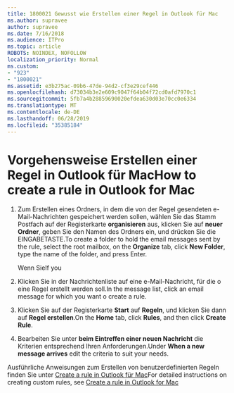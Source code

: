 ```yaml
---
title: 1800021 Gewusst wie Erstellen einer Regel in Outlook für Mac
ms.author: supravee
author: supravee
ms.date: 7/16/2018
ms.audience: ITPro
ms.topic: article
ROBOTS: NOINDEX, NOFOLLOW
localization_priority: Normal
ms.custom:
- "923"
- "1800021"
ms.assetid: e3b275ac-09b6-47de-94d2-cf3e29cef446
ms.openlocfilehash: d73034b3e2e609c9047f64b04f72cd0afd7970c1
ms.sourcegitcommit: 5fb7a4b28859690020efdea630d03e70cc0e6334
ms.translationtype: MT
ms.contentlocale: de-DE
ms.lasthandoff: 06/28/2019
ms.locfileid: "35385184"
---
```

# <a name="how-to-create-a-rule-in-outlook-for-mac"></a><span data-ttu-id="b4e3e-102">Vorgehensweise Erstellen einer Regel in Outlook für Mac</span><span class="sxs-lookup"><span data-stu-id="b4e3e-102">How to create a rule in Outlook for Mac</span></span>

1. <span data-ttu-id="b4e3e-103">Zum Erstellen eines Ordners, in dem die von der Regel gesendeten e-Mail-Nachrichten gespeichert werden sollen, wählen Sie das Stamm Postfach auf der Registerkarte **organisieren** aus, klicken Sie auf **neuer Ordner**, geben Sie den Namen des Ordners ein, und drücken Sie die EINGABETASTE.</span><span class="sxs-lookup"><span data-stu-id="b4e3e-103">To create a folder to hold the email messages sent by the rule, select the root mailbox, on the **Organize** tab, click **New Folder**, type the name of the folder, and press Enter.</span></span>

    <span data-ttu-id="b4e3e-104">Wenn Sie</span><span class="sxs-lookup"><span data-stu-id="b4e3e-104">If you</span></span> 

2. <span data-ttu-id="b4e3e-105">Klicken Sie in der Nachrichtenliste auf eine e-Mail-Nachricht, für die o eine Regel erstellt werden soll.</span><span class="sxs-lookup"><span data-stu-id="b4e3e-105">In the message list, click an email message for which you want o create a rule.</span></span>

3. <span data-ttu-id="b4e3e-106">Klicken Sie auf der Registerkarte **Start** auf **Regeln**, und klicken Sie dann auf **Regel erstellen**.</span><span class="sxs-lookup"><span data-stu-id="b4e3e-106">On the **Home** tab, click **Rules**, and then click **Create Rule**.</span></span>

4. <span data-ttu-id="b4e3e-107">Bearbeiten Sie unter **beim Eintreffen einer neuen Nachricht** die Kriterien entsprechend Ihren Anforderungen.</span><span class="sxs-lookup"><span data-stu-id="b4e3e-107">Under **When a new message arrives** edit the criteria to suit your needs.</span></span> 

<span data-ttu-id="b4e3e-108">Ausführliche Anweisungen zum Erstellen von benutzerdefinierten Regeln finden Sie unter [Create a rule in Outlook für Mac](https://aka.ms/AA1uy0v)</span><span class="sxs-lookup"><span data-stu-id="b4e3e-108">For detailed instructions on creating custom rules, see [Create a rule in Outlook for Mac](https://aka.ms/AA1uy0v)</span></span>
  